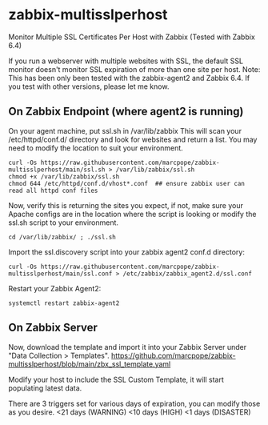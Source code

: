 # zabbix-multisslperhost
Monitor Multiple SSL Certificates Per Host with Zabbix (Tested with Zabbix 6.4)

If you run a webserver with multiple websites with SSL, the default SSL monitor doesn't monitor SSL expiration of more than one site per host. Note: This has been only been tested with the zabbix-agent2 and Zabbix 6.4. If you test with other versions, please let me know.

## On Zabbix Endpoint (where agent2 is running)
On your agent machine, put ssl.sh in /var/lib/zabbix This will scan your /etc/httpd/conf.d/ directory and look for <ServerName xyz.com:443> websites and return a list. You may need to modify the location to suit your environment.
```
curl -Os https://raw.githubusercontent.com/marcpope/zabbix-multisslperhost/main/ssl.sh > /var/lib/zabbix/ssl.sh
chmod +x /var/lib/zabbix/ssl.sh
chmod 644 /etc/httpd/conf.d/vhost*.conf  ## ensure zabbix user can read all httpd conf files
```
Now, verify this is returning the sites you expect, if not, make sure your Apache configs are in the location where the script is looking or modify the ssl.sh script to your environment. 
```
cd /var/lib/zabbix/ ; ./ssl.sh
```
Import the ssl.discovery script into your zabbix agent2 conf.d directory:
```
curl -Os https://raw.githubusercontent.com/marcpope/zabbix-multisslperhost/main/ssl.conf > /etc/zabbix/zabbix_agent2.d/ssl.conf
```
Restart your Zabbix Agent2:
```
systemctl restart zabbix-agent2
```
## On Zabbix Server
Now, download the template and import it into your Zabbix Server under "Data Collection > Templates".
https://github.com/marcpope/zabbix-multisslperhost/blob/main/zbx_ssl_template.yaml

Modify your host to include the SSL Custom Template, it will start populating latest data.

There are 3 triggers set for various days of expiration, you can modify those as you desire.
<21 days (WARNING)
<10 days (HIGH)
<1 days (DISASTER)


